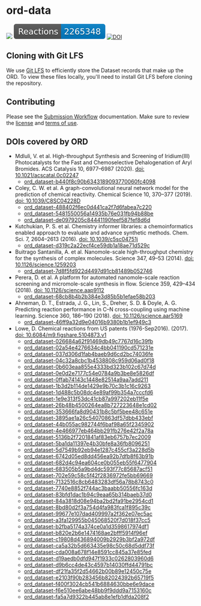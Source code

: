 # ord-data

![](https://github.com/Open-Reaction-Database/ord-data/workflows/Validation/badge.svg)
![](https://raw.githubusercontent.com/Open-Reaction-Database/ord-data/main/badges/reactions.svg)
[![DOI](https://zenodo.org/badge/283813042.svg)](https://zenodo.org/badge/latestdoi/283813042)

## Cloning with Git LFS

We use [Git LFS](https://git-lfs.github.com) to efficiently store
the Dataset records that make up the ORD. To view these files locally, you'll
need to install Git LFS before cloning the repository.

## Contributing

Please see the [Submission Workflow](https://docs.open-reaction-database.org/en/latest/submissions.html) documentation. Make sure to review the [license](https://github.com/open-reaction-database/ord-data/blob/main/LICENSE) and [terms of use](https://github.com/open-reaction-database/ord-data/blob/main/CONTRIBUTING.md#terms-of-use).

## DOIs covered by ORD

* Mdluli, V. et al. High-throughput Synthesis and Screening of Iridium(III) Photocatalysts for the Fast and Chemoselective Dehalogenation of Aryl Bromides. ACS Catalysis 10, 6977–6987 (2020). [doi: 10.1021/acscatal.0c02247](https://doi.org/10.1021/acscatal.0c02247)
  * [ord_dataset-b440f8c90b6343189093770060fc4098](https://github.com/Open-Reaction-Database/ord-data/blob/main/data/b4/ord_dataset-b440f8c90b6343189093770060fc4098.pb)
* Coley, C. W. et al. A graph-convolutional neural network model for the prediction of chemical reactivity. Chemical Science 10, 370–377 (2019). [doi: 10.1039/C8SC04228D](https://doi.org/10.1039/C8SC04228D)
  * [ord_dataset-488402f6ec0d441ca2f7d6fabea7c220](https://github.com/Open-Reaction-Database/ord-data/blob/main/data/48/ord_dataset-488402f6ec0d441ca2f7d6fabea7c220.pb.gz)
  * [ord_dataset-5481550056a14935b76e031fb94b88be](https://github.com/Open-Reaction-Database/ord-data/blob/main/data/54/ord_dataset-5481550056a14935b76e031fb94b88be.pb.gz)
  * [ord_dataset-de0979205c84441190feef587fef8d6d](https://github.com/Open-Reaction-Database/ord-data/blob/main/data/de/ord_dataset-de0979205c84441190feef587fef8d6d.pb.gz)
* Kutchukian, P. S. et al. Chemistry informer libraries: a chemoinformatics enabled approach to evaluate and advance synthetic methods. Chem. Sci. 7, 2604–2613 (2016). [doi: 10.1039/c5sc04751j](https://doi.org/10.1039/c5sc04751j)
  * [ord_dataset-d319c2a22ecf4ce59db1a18ae71d529c](https://github.com/Open-Reaction-Database/ord-data/blob/main/data/d3/ord_dataset-d319c2a22ecf4ce59db1a18ae71d529c.pb)
* Buitrago Santanilla, A. et al. Nanomole-scale high-throughput chemistry for the synthesis of complex molecules. Science 347, 49–53 (2014). [doi: 10.1126/science.1259203](https://doi.org/10.1126/science.1259203)
  * [ord_dataset-7d8f5fd922d4497d91cb81489b052746](https://github.com/Open-Reaction-Database/ord-data/blob/main/data/7d/ord_dataset-7d8f5fd922d4497d91cb81489b052746.pb)
* Perera, D. et al. A platform for automated nanomole-scale reaction screening and micromole-scale synthesis in flow. Science 359, 429–434 (2018). [doi: 10.1126/science.aap9112](https://doi.org/10.1126/science.aap9112)
  * [ord_dataset-68cb8b4b2b384e3d85b5b1efae58b203](https://github.com/Open-Reaction-Database/ord-data/blob/main/data/68/ord_dataset-68cb8b4b2b384e3d85b5b1efae58b203.pb.gz)
* Ahneman, D. T., Estrada, J. G., Lin, S., Dreher, S. D. & Doyle, A. G. Predicting reaction performance in C–N cross-coupling using machine learning. Science 360, 186–190 (2018). [doi: 10.1126/science.aar5169](https://doi.org/10.1126/science.aar5169)
  * [ord_dataset-46ff9a32d9e04016b9380b1b1ef949c3](https://github.com/Open-Reaction-Database/ord-data/blob/main/data/46/ord_dataset-46ff9a32d9e04016b9380b1b1ef949c3.pb)
* Lowe, D. Chemical reactions from US patents (1976-Sep2016). (2017). [doi: 10.6084/m9.figshare.5104873.v1](https://doi.org/10.6084/m9.figshare.5104873.v1)
  * [ord_dataset-026684a62f91469db49c7767d16c39fb](https://github.com/Open-Reaction-Database/ord-data/blob/main/data/02/ord_dataset-026684a62f91469db49c7767d16c39fb.pb.gz)
  * [ord_dataset-02a54e4276634c4bb041190cd571231e](https://github.com/Open-Reaction-Database/ord-data/blob/main/data/02/ord_dataset-02a54e4276634c4bb041190cd571231e.pb.gz)
  * [ord_dataset-037d306d1fab4baeb9d6cd2bc74036fe](https://github.com/Open-Reaction-Database/ord-data/blob/main/data/03/ord_dataset-037d306d1fab4baeb9d6cd2bc74036fe.pb.gz)
  * [ord_dataset-04c32a8cbc1b4538808c959d06ad0f18](https://github.com/Open-Reaction-Database/ord-data/blob/main/data/04/ord_dataset-04c32a8cbc1b4538808c959d06ad0f18.pb.gz)
  * [ord_dataset-0b603eaa855e4333bd323b102c67d74d](https://github.com/Open-Reaction-Database/ord-data/blob/main/data/0b/ord_dataset-0b603eaa855e4333bd323b102c67d74d.pb.gz)
  * [ord_dataset-0e0d2e7177c54e0784a9b3be8e5826df](https://github.com/Open-Reaction-Database/ord-data/blob/main/data/0e/ord_dataset-0e0d2e7177c54e0784a9b3be8e5826df.pb.gz)
  * [ord_dataset-0ffab74143c1448e82514a9aa7add211](https://github.com/Open-Reaction-Database/ord-data/blob/main/data/0f/ord_dataset-0ffab74143c1448e82514a9aa7add211.pb.gz)
  * [ord_dataset-1b3d2b114de1429e9b70c3b1c16c9263](https://github.com/Open-Reaction-Database/ord-data/blob/main/data/1b/ord_dataset-1b3d2b114de1429e9b70c3b1c16c9263.pb.gz)
  * [ord_dataset-1d488c5b08dc4e89af99b354a7cccfd6](https://github.com/Open-Reaction-Database/ord-data/blob/main/data/1d/ord_dataset-1d488c5b08dc4e89af99b354a7cccfd6.pb.gz)
  * [ord_dataset-1e9e313f53dc41cb87a997202eb11f5e](https://github.com/Open-Reaction-Database/ord-data/blob/main/data/1e/ord_dataset-1e9e313f53dc41cb87a997202eb11f5e.pb.gz)
  * [ord_dataset-26b48b4500264ea8b727223648e1cd02](https://github.com/Open-Reaction-Database/ord-data/blob/main/data/26/ord_dataset-26b48b4500264ea8b727223648e1cd02.pb.gz)
  * [ord_dataset-353666fa8d90431b8c5bf5bee48c651e](https://github.com/Open-Reaction-Database/ord-data/blob/main/data/35/ord_dataset-353666fa8d90431b8c5bf5bee48c651e.pb.gz)
  * [ord_dataset-3895ae1a26c54070863df57dbb433ebf](https://github.com/Open-Reaction-Database/ord-data/blob/main/data/38/ord_dataset-3895ae1a26c54070863df57dbb433ebf.pb.gz)
  * [ord_dataset-44b055ac982744f6baf98a65f2345902](https://github.com/Open-Reaction-Database/ord-data/blob/main/data/44/ord_dataset-44b055ac982744f6baf98a65f2345902.pb.gz)
  * [ord_dataset-4e466977eb464bb291fb276e42f2a78a](https://github.com/Open-Reaction-Database/ord-data/blob/main/data/4e/ord_dataset-4e466977eb464bb291fb276e42f2a78a.pb.gz)
  * [ord_dataset-5136b2f7201841af83eb6757b7ec2009](https://github.com/Open-Reaction-Database/ord-data/blob/main/data/51/ord_dataset-5136b2f7201841af83eb6757b7ec2009.pb.gz)
  * [ord_dataset-5ba1da11397e4b30bfe8a36fb8096251](https://github.com/Open-Reaction-Database/ord-data/blob/main/data/5b/ord_dataset-5ba1da11397e4b30bfe8a36fb8096251.pb.gz)
  * [ord_dataset-5d7549b92eb94e1287c455cf3a228d5b](https://github.com/Open-Reaction-Database/ord-data/blob/main/data/5d/ord_dataset-5d7549b92eb94e1287c455cf3a228d5b.pb.gz)
  * [ord_dataset-6742d05ed8dd456ea92b7dfb8f63b91b](https://github.com/Open-Reaction-Database/ord-data/blob/main/data/67/ord_dataset-6742d05ed8dd456ea92b7dfb8f63b91b.pb.gz)
  * [ord_dataset-682d4c94ea604ce0b055eb55f6477904](https://github.com/Open-Reaction-Database/ord-data/blob/main/data/68/ord_dataset-682d4c94ea604ce0b055eb55f6477904.pb.gz)
  * [ord_dataset-683505b5a9bd4dc593f77c85687acf51](https://github.com/Open-Reaction-Database/ord-data/blob/main/data/68/ord_dataset-683505b5a9bd4dc593f77c85687acf51.pb.gz)
  * [ord_dataset-702e59c58c5f42f2836972fe5bb69669](https://github.com/Open-Reaction-Database/ord-data/blob/main/data/70/ord_dataset-702e59c58c5f42f2836972fe5bb69669.pb.gz)
  * [ord_dataset-7132516c8cb6483283df56a78b8743c0](https://github.com/Open-Reaction-Database/ord-data/blob/main/data/71/ord_dataset-7132516c8cb6483283df56a78b8743c0.pb.gz)
  * [ord_dataset-7740e8852f744ac3baabb50556fc163d](https://github.com/Open-Reaction-Database/ord-data/blob/main/data/77/ord_dataset-7740e8852f744ac3baabb50556fc163d.pb.gz)
  * [ord_dataset-83bfd1dac1b94c9eaa65b314baeb37d0](https://github.com/Open-Reaction-Database/ord-data/blob/main/data/83/ord_dataset-83bfd1dac1b94c9eaa65b314baeb37d0.pb.gz)
  * [ord_dataset-84a3818d08e94ba2bd2fa91be2954cd1](https://github.com/Open-Reaction-Database/ord-data/blob/main/data/84/ord_dataset-84a3818d08e94ba2bd2fa91be2954cd1.pb.gz)
  * [ord_dataset-8bd80d2f3a754d4fa983fca1f895c39c](https://github.com/Open-Reaction-Database/ord-data/blob/main/data/8b/ord_dataset-8bd80d2f3a754d4fa983fca1f895c39c.pb.gz)
  * [ord_dataset-99677e107dad409997a2f362e07ec5ac](https://github.com/Open-Reaction-Database/ord-data/blob/main/data/99/ord_dataset-99677e107dad409997a2f362e07ec5ac.pb.gz)
  * [ord_dataset-a3fa129955b045068520f7d018f37cc5](https://github.com/Open-Reaction-Database/ord-data/blob/main/data/a3/ord_dataset-a3fa129955b045068520f7d018f37cc5.pb.gz)
  * [ord_dataset-b2fba5174a374ce0a1d3598617974df1](https://github.com/Open-Reaction-Database/ord-data/blob/main/data/b2/ord_dataset-b2fba5174a374ce0a1d3598617974df1.pb.gz)
  * [ord_dataset-b820e2b6e1474168ae2bfff5914f96ef](https://github.com/Open-Reaction-Database/ord-data/blob/main/data/b8/ord_dataset-b820e2b6e1474168ae2bfff5914f96ef.pb.gz)
  * [ord_dataset-c19808d436894009b2929b3bf2a972df](https://github.com/Open-Reaction-Database/ord-data/blob/main/data/c1/ord_dataset-c19808d436894009b2929b3bf2a972df.pb.gz)
  * [ord_dataset-ca5a32b5d663435e98c50c68d5ddf73f](https://github.com/Open-Reaction-Database/ord-data/blob/main/data/ca/ord_dataset-ca5a32b5d663435e98c50c68d5ddf73f.pb.gz)
  * [ord_dataset-cda008a678f14e8591cc845a37e85fed](https://github.com/Open-Reaction-Database/ord-data/blob/main/data/cd/ord_dataset-cda008a678f14e8591cc845a37e85fed.pb.gz)
  * [ord_dataset-d19aedb0dfd947f1933c0262803960d6](https://github.com/Open-Reaction-Database/ord-data/blob/main/data/d1/ord_dataset-d19aedb0dfd947f1933c0262803960d6.pb.gz)
  * [ord_dataset-d9b6cc4de43c4597b14030ffd44791bc](https://github.com/Open-Reaction-Database/ord-data/blob/main/data/d9/ord_dataset-d9b6cc4de43c4597b14030ffd44791bc.pb.gz)
  * [ord_dataset-df21fa35f2d54662b00b89e12450c75e](https://github.com/Open-Reaction-Database/ord-data/blob/main/data/df/ord_dataset-df21fa35f2d54662b00b89e12450c75e.pb.gz)
  * [ord_dataset-e2103f90b283456b82024392b65719f5](https://github.com/Open-Reaction-Database/ord-data/blob/main/data/e2/ord_dataset-e2103f90b283456b82024392b65719f5.pb.gz)
  * [ord_dataset-f400f3024cb541b6884630bbe6e9dace](https://github.com/Open-Reaction-Database/ord-data/blob/main/data/f4/ord_dataset-f400f3024cb541b6884630bbe6e9dace.pb.gz)
  * [ord_dataset-f6e510ee6abe48bb9f9ddd9a7153160c](https://github.com/Open-Reaction-Database/ord-data/blob/main/data/f6/ord_dataset-f6e510ee6abe48bb9f9ddd9a7153160c.pb.gz)
  * [ord_dataset-fa5a7d9322b445ab8e1efb1dfda208f2](https://github.com/Open-Reaction-Database/ord-data/blob/main/data/fa/ord_dataset-fa5a7d9322b445ab8e1efb1dfda208f2.pb.gz)
